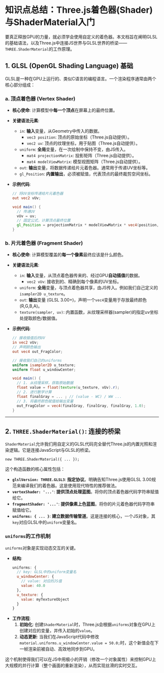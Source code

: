 # 知识点总结：Three.js着色器(Shader)与ShaderMaterial入门

要真正释放GPU的力量，就必须学会使用自定义的着色器。本文档旨在阐明GLSL的基础语法，以及Three.js中连接JS世界与GLSL世界的桥梁——`THREE.ShaderMaterial`的工作原理。

## 1. GLSL (OpenGL Shading Language) 基础

GLSL是一种在GPU上运行的、类似C语言的编程语言。一个渲染程序通常由两个核心部分组成：

### a. 顶点着色器 (Vertex Shader)

- **核心使命**: 计算模型中**每一个顶点**在屏幕上的最终位置。
- **关键语法元素**:

  - `in`: **输入**变量，从Geometry中传入的数据。
    - `vec3 position`: 顶点的原始坐标（Three.js自动提供）。
    - `vec2 uv`: 顶点的纹理坐标，用于贴图（Three.js自动提供）。
  - `uniform`: **全局**变量，在一次绘制中保持不变，由JS传入。
    - `mat4 projectionMatrix`: 投影矩阵（Three.js自动提供）。
    - `mat4 modelViewMatrix`: 模型视图矩阵（Three.js自动提供）。
  - `out`: **输出**变量，将数据传递给片元着色器。通常用于传递UV坐标等。
  - `gl_Position`: **内置输出**，必须被赋值，代表顶点的最终裁剪空间坐标。

- **示例代码**:

  ```glsl
  // 将UV坐标传递给片元着色器
  out vec2 vUv;

  void main() {
    // 传递UV
    vUv = uv;
    // 固定公式，计算顶点最终位置
    gl_Position = projectionMatrix * modelViewMatrix * vec4(position, 1.0);
  }
  ```

### b. 片元着色器 (Fragment Shader)

- **核心使命**: 计算模型覆盖的**每一个像素**最终应该是什么颜色。
- **关键语法元素**:

  - `in`: **输入**变量，从顶点着色器传来的、经过GPU**自动插值**的数据。
    - `vec2 vUv`: 接收到的、精确到每个像素的UV坐标。
  - `uniform`: **全局**变量，与顶点着色器共享，由JS传入。例如我们自己定义的`isampler2D u_texture`。
  - `out`: **输出**变量 (GLSL 3.00+)，声明一个`vec4`变量用于存放最终颜色(R,G,B,A)。
  - `texture(sampler, uv)`: 内置函数，从纹理采样器(sampler)的指定uv坐标处提取颜色/数据值。

- **示例代码**:

  ```glsl
  // 接收插值后的UV
  in vec2 vUv;
  // 声明颜色输出
  out vec4 out_FragColor;

  // 接收我们自己的uniforms
  uniform isampler2D u_texture;
  uniform float u_windowCenter;

  void main() {
    // 1. 从纹理采样，获取原始数据
    float value = float(texture(u_texture, vUv).r);
    // 2. 进行数学计算
    float finalGray = ... ; // (value - WC) / WW ...
    // 3. 将最终颜色赋值给输出变量
    out_FragColor = vec4(finalGray, finalGray, finalGray, 1.0);
  }
  ```

---

## 2. `THREE.ShaderMaterial()`: 连接的桥梁

`ShaderMaterial`允许我们用自定义的GLSL代码完全替代Three.js的内置光照和渲染逻辑。它是连接JavaScript与GLSL的桥梁。

`new THREE.ShaderMaterial({ ... });`

这个构造函数的核心属性包括：

- **`glslVersion: THREE.GLSL3`**: **指定协议**。明确告知Three.js使用GLSL 3.00规范来编译我们的着色器。这是使用现代特性的推荐做法。
- **`vertexShader: '...'`**: **提供顶点处理蓝图**。将你的顶点着色器代码字符串赋值给它。
- **`fragmentShader: '...'`**: **提供像素上色蓝图**。将你的片元着色器代码字符串赋值给它。
- **`uniforms: { ... }`**: **建立数据传输管道**。这是连接的核心，一个JS对象，其`key`对应GLSL中的`uniform`变量名。

### `uniforms`的工作机制

`uniforms`对象是实现动态交互的关键。

- **结构**:
  ```javascript
  uniforms: {
    // key: GLSL中的uniform变量名
    u_windowCenter: {
      // value: 对应的JS值
      value: 40.0
    },
    u_texture: {
      value: myTextureObject
    }
  }
  ```
- **工作流程**:
  1.  **初始化**: 创建`ShaderMaterial`时，Three.js会根据`uniforms`对象在GPU上创建对应的变量，并传入初始的`value`。
  2.  **动态更新**: 当我们在JavaScript代码中修改`material.uniforms.u_windowCenter.value = 50.0;`时，这个新值会在下一帧渲染前被自动、高效地同步到GPU。

这个机制使得我们可以在JS中用极小的开销（修改一个对象属性）来控制GPU上大规模的并行计算（整个画面的重新渲染），从而实现丝滑的实时交互。
